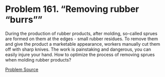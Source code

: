 # Problem 161. “Removing rubber “burrs””

During the production of rubber products, after molding, so-called sprues are formed on them at the edges - small rubber residues. To remove them and give the product a marketable appearance, workers manually cut them off with sharp knives. The work is painstaking and dangerous, you can easily injure your hand. How to optimize the process of removing sprues when molding rubber products?

[Problem Source](https://www.trizland.ru/tasks/5093/)